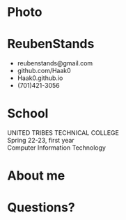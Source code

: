 # Photo  
# ReubenStands
<ul>
  <li>reubenstands@gmail.com</li>
  <li>github.com/Haak0</li>
  <li>Haak0.github.io</li>
  <li>(701)421-3056</li>
</ul>  

# School  
UNITED TRIBES TECHNICAL COLLEGE  
Spring 22-23, first year  
Computer Information Technology  

# About me  

# Questions?  
